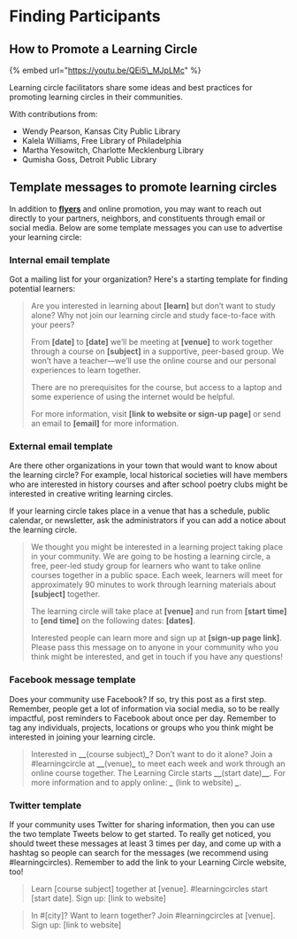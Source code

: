 # Finding Participants

## How to Promote a Learning Circle

{% embed url="https://youtu.be/QEi5\_MJpLMc" %}

Learning circle facilitators share some ideas and best practices for promoting learning circles in their communities.

With contributions from:

* Wendy Pearson, Kansas City Public Library
* Kalela Williams, Free Library of Philadelphia
* Martha Yesowitch, Charlotte Mecklenburg Library
* Qumisha Goss, Detroit Public Library

## Template messages to promote learning circles

In addition to [**flyers**](https://community.p2pu.org/t/learning-circle-flyer-template/2744/1) and online promotion, you may want to reach out directly to your partners, neighbors, and constituents through email or social media. Below are some template messages you can use to advertise your learning circle:

### **Internal email template**

Got a mailing list for your organization? Here's a starting template for finding potential learners:

> Are you interested in learning about **\[learn\]** but don’t want to study alone? Why not join our learning circle and study face-to-face with your peers?
>
> From **\[date\]** to **\[date\]** we’ll be meeting at **\[venue\]** to work together through a course on **\[subject\]** in a supportive, peer-based group. We won’t have a teacher—we’ll use the online course and our personal experiences to learn together.
>
> There are no prerequisites for the course, but access to a laptop and some experience of using the internet would be helpful.
>
> For more information, visit **\[link to website or sign-up page\]** or send an email to **\[email\]** for more information.

### **External email template**

Are there other organizations in your town that would want to know about the learning circle? For example, local historical societies will have members who are interested in history courses and after school poetry clubs might be interested in creative writing learning circles. 

If your learning circle takes place in a venue that has a schedule, public calendar, or newsletter, ask the administrators if you can add a notice about the learning circle.

> We thought you might be interested in a learning project taking place in your community. We are going to be hosting a learning circle, a free, peer-led study group for learners who want to take online courses together in a public space. Each week, learners will meet for approximately 90 minutes to work through learning materials about **\[subject\]** together.
>
> The learning circle will take place at **\[venue\]** and run from **\[start time\]** to **\[end time\]** on the following dates: **\[dates\]**.
>
> Interested people can learn more and sign up at **\[sign-up page link\]**. Please pass this message on to anyone in your community who you think might be interested, and get in touch if you have any questions!

### **Facebook message template**

Does your community use Facebook? If so, try this post as a first step. Remember, people get a lot of information via social media, so to be really impactful, post reminders to Facebook about once per day. Remember to tag any individuals, projects, locations or groups who you think might be interested in joining your learning circle.

> Interested in **\_\_**\(course subject\)_**\_**_? Don’t want to do it alone? Join a \#learningcircle at **\_\_**\(venue\)_**\_**_ to meet each week and work through an online course together. The Learning Circle starts **\_\_**\(start date\)**\_\_**. For more information and to apply online: _**\_**_ \(link to website\) _**\_**_.

### Twitter template

If your community uses Twitter for sharing information, then you can use the two template Tweets below to get started. To really get noticed, you should tweet these messages at least 3 times per day, and come up with a hashtag so people can search for the messages \(we recommend using \#learningcircles\). Remember to add the link to your Learning Circle website, too!

> Learn \[course subject\] together at \[venue\]. \#learningcircles start \[start date\]. Sign up: \[link to website\]

> In \#\[city\]? Want to learn together? Join \#learningcircles at \[venue\]. Sign up: \[link to website\]

